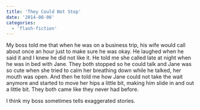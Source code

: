 ```yaml
---
title: 'They Could Not Stop'
date: '2014-08-06'
categories:
  - 'flash-fiction'
---
```


My boss told me that when he was on a business trip, his wife would call about
once an hour just to make sure he was okay. He laughed when he said it and I
knew he did not like it. He told me she called late at night when he was in bed
with Jane. They both stopped so he could talk and Jane was so cute when she
tried to calm her breathing down while he talked, her mouth was open. And then
he told me how Jane could not take the wait anymore and started to move her hips
a little bit, making him slide in and out a little bit. They both came like they
never had before.

<!-- truncate -->


I think my boss sometimes tells exaggerated stories.
